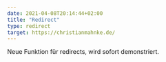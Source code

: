 ```yaml
---
date: 2021-04-08T20:14:44+02:00
title: "Redirect"
type: redirect
target: https://christianmahnke.de/
---
```


Neue Funktion für redirects, wird sofort demonstriert.
